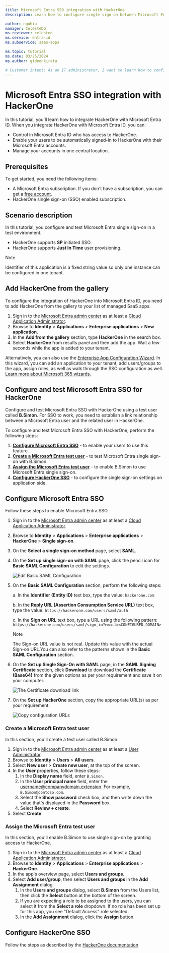 ```yaml
---
title: Microsoft Entra SSO integration with HackerOne
description: Learn how to configure single sign-on between Microsoft Entra ID and HackerOne.

author: nguhiu
manager: CelesteDG
ms.reviewer: celested
ms.service: entra-id
ms.subservice: saas-apps

ms.topic: tutorial
ms.date: 03/25/2024
ms.author: gideonkiratu

# Customer intent: As an IT administrator, I want to learn how to configure single sign-on between Microsoft Entra ID and Hackerone so that I can control who has access to Hackerone, enable automatic sign-in with Microsoft Entra accounts, and manage my accounts in one central location.
---
```

# Microsoft Entra SSO integration with HackerOne

In this tutorial, you'll learn how to integrate HackerOne with Microsoft Entra ID. When you integrate HackerOne with Microsoft Entra ID, you can:

* Control in Microsoft Entra ID who has access to HackerOne.
* Enable your users to be automatically signed-in to HackerOne with their Microsoft Entra accounts.
* Manage your accounts in one central location.

## Prerequisites

To get started, you need the following items:

* A Microsoft Entra subscription. If you don't have a subscription, you can get a [free account](https://azure.microsoft.com/free/).
* HackerOne single sign-on (SSO) enabled subscription.

## Scenario description

In this tutorial, you configure and test Microsoft Entra single sign-on in a test environment.

* HackerOne supports **SP** initiated SSO.
* HackerOne supports **Just In Time** user provisioning.

> [!NOTE]
> Identifier of this application is a fixed string value so only one instance can be configured in one tenant.

## Add HackerOne from the gallery

To configure the integration of HackerOne into Microsoft Entra ID, you need to add HackerOne from the gallery to your list of managed SaaS apps.

1. Sign in to the [Microsoft Entra admin center](https://entra.microsoft.com) as at least a [Cloud Application Administrator](~/identity/role-based-access-control/permissions-reference.md#cloud-application-administrator).
1. Browse to **Identity** > **Applications** > **Enterprise applications** > **New application**.
1. In the **Add from the gallery** section, type **HackerOne** in the search box.
1. Select **HackerOne** from results panel and then add the app. Wait a few seconds while the app is added to your tenant.

Alternatively, you can also use the [Enterprise App Configuration Wizard](https://portal.office.com/AdminPortal/home?Q=Docs#/azureadappintegration). In this wizard, you can add an application to your tenant, add users/groups to the app, assign roles, as well as walk through the SSO configuration as well. [Learn more about Microsoft 365 wizards.](/microsoft-365/admin/misc/azure-ad-setup-guides)

<a name='configure-and-test-azure-ad-sso-for-hackerone'></a>

## Configure and test Microsoft Entra SSO for HackerOne

Configure and test Microsoft Entra SSO with HackerOne using a test user called **B.Simon**. For SSO to work, you need to establish a link relationship between a Microsoft Entra user and the related user in HackerOne.

To configure and test Microsoft Entra SSO with HackerOne, perform the following steps:

1. **[Configure Microsoft Entra SSO](#configure-azure-ad-sso)** - to enable your users to use this feature.
1. **[Create a Microsoft Entra test user](#create-an-azure-ad-test-user)** - to test Microsoft Entra single sign-on with B.Simon.
1. **[Assign the Microsoft Entra test user](#assign-the-azure-ad-test-user)** - to enable B.Simon to use Microsoft Entra single sign-on.
1. **[Configure HackerOne SSO](#configure-hackerone-sso)** - to configure the single sign-on settings on application side.

<a name='configure-azure-ad-sso'></a>

## Configure Microsoft Entra SSO

Follow these steps to enable Microsoft Entra SSO.

1. Sign in to the [Microsoft Entra admin center](https://entra.microsoft.com) as at least a [Cloud Application Administrator](~/identity/role-based-access-control/permissions-reference.md#cloud-application-administrator).
1. Browse to **Identity** > **Applications** > **Enterprise applications** > **HackerOne** > **Single sign-on**.
1. On the **Select a single sign-on method** page, select **SAML**.
1. On the **Set up single sign-on with SAML** page, click the pencil icon for **Basic SAML Configuration** to edit the settings.

   ![Edit Basic SAML Configuration](common/edit-urls.png)

1. On the **Basic SAML Configuration** section, perform the following steps:

    a. In the **Identifier (Entity ID)** text box, type the value:
    `hackerone.com`

    b. In the **Reply URL (Assertion Consumption Service URL)** text box, type the value:
    `https://hackerone.com/users/saml/auth`

    c. In the **Sign on URL** text box, type a URL using the following pattern:
    `https://hackerone.com/users/saml/sign_in?email=<CONFIGURED_DOMAIN>`

    > [!Note]
    > The Sign-on URL value is not real. Update this value with the actual Sign-on URL.You can also refer to the patterns shown in the **Basic SAML Configuration** section.

1. On the **Set up Single Sign-On with SAML** page, in the **SAML Signing Certificate** section, click **Download** to download the **Certificate (Base64)** from the given options as per your requirement and save it on your computer.

	![The Certificate download link](common/certificatebase64.png)

1. On the **Set up HackerOne** section, copy the appropriate URL(s) as per your requirement.

	![Copy configuration URLs](common/copy-configuration-urls.png)

<a name='create-an-azure-ad-test-user'></a>

### Create a Microsoft Entra test user

In this section, you'll create a test user called B.Simon.

1. Sign in to the [Microsoft Entra admin center](https://entra.microsoft.com) as at least a [User Administrator](~/identity/role-based-access-control/permissions-reference.md#user-administrator).
1. Browse to **Identity** > **Users** > **All users**.
1. Select **New user** > **Create new user**, at the top of the screen.
1. In the **User** properties, follow these steps:
   1. In the **Display name** field, enter `B.Simon`.
   1. In the **User principal name** field, enter the username@companydomain.extension. For example, `B.Simon@contoso.com`.
   1. Select the **Show password** check box, and then write down the value that's displayed in the **Password** box.
   1. Select **Review + create**.
1. Select **Create**.

<a name='assign-the-azure-ad-test-user'></a>

### Assign the Microsoft Entra test user

In this section, you'll enable B.Simon to use single sign-on by granting access to HackerOne.

1. Sign in to the [Microsoft Entra admin center](https://entra.microsoft.com) as at least a [Cloud Application Administrator](~/identity/role-based-access-control/permissions-reference.md#cloud-application-administrator).
1. Browse to **Identity** > **Applications** > **Enterprise applications** > **HackerOne**.
1. In the app's overview page, select **Users and groups**.
1. Select **Add user/group**, then select **Users and groups** in the **Add Assignment** dialog.
   1. In the **Users and groups** dialog, select **B.Simon** from the Users list, then click the **Select** button at the bottom of the screen.
   1. If you are expecting a role to be assigned to the users, you can select it from the **Select a role** dropdown. If no role has been set up for this app, you see "Default Access" role selected.
   1. In the **Add Assignment** dialog, click the **Assign** button.

## Configure HackerOne SSO

Follow the steps as described by the [HackerOne documentation](https://docs.hackerone.com/en/articles/8487039-single-sign-on-sso-via-saml)